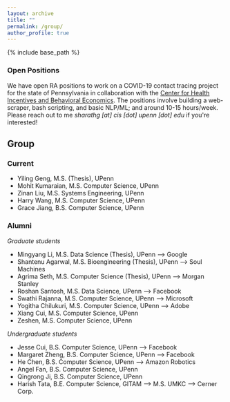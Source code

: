 ```yaml
---
layout: archive
title: ""
permalink: /group/
author_profile: true
---
```


{% include base_path %}

### Open Positions 
We have open RA positions to work on a COVID-19 contact tracing project for the state of Pennsylvania in collaboration with the [Center for Health Incentives and Behavioral Economics](https://chibe.upenn.edu/). The positions involve building a web-scraper, bash scripting, and basic NLP/ML; and around 10-15 hours/week. Please reach out to me *sharathg [at] cis [dot] upenn [dot] edu* if you're interested!  

## Group
### Current
+ Yiling Geng, M.S. (Thesis), UPenn
+ Mohit Kumaraian, M.S. Computer Science, UPenn
+ Zinan Liu, M.S. Systems Engineering, UPenn
+ Harry Wang, M.S. Computer Science, UPenn
+ Grace Jiang, B.S. Computer Science, UPenn 

### Alumni
*Graduate students*
+ Mingyang Li, M.S. Data Science (Thesis), UPenn --> Google
+ Shantenu Agarwal, M.S. Bioengineering (Thesis), UPenn -->  Soul Machines
+ Agrima Seth, M.S. Computer Science (Thesis), UPenn --> Morgan Stanley 
+ Roshan Santosh, M.S. Data Science, UPenn --> Facebook
+ Swathi Rajanna, M.S. Computer Science, UPenn --> Microsoft
+ Yogitha Chilukuri, M.S. Computer Science, UPenn --> Adobe
+ Xiang Cui, M.S. Computer Science, UPenn
+ Zeshen, M.S. Computer Science, UPenn

*Undergraduate students*
+ Jesse Cui, B.S. Computer Science, UPenn --> Facebook 
+ Margaret Zheng, B.S. Computer Science, UPenn --> Facebook 
+ He Chen, B.S. Computer Science, UPenn --> Amazon Robotics
+ Angel Fan, B.S. Computer Science, UPenn 
+ Qingrong Ji, B.S. Computer Science, UPenn
+ Harish Tata, B.E. Computer Science, GITAM --> M.S. UMKC --> Cerner Corp.
